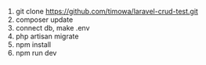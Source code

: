 1. git clone https://github.com/timowa/laravel-crud-test.git
3. composer update
2. connect db, make .env
4. php artisan migrate
5. npm install
6. npm run dev
